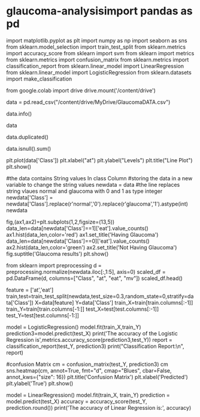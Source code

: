 # glaucoma-analysisimport pandas as pd
import matplotlib.pyplot as plt
import numpy as np
import seaborn as sns
from sklearn.model_selection import train_test_split
from sklearn.metrics import accuracy_score
from sklearn import svm
from sklearn import metrics
from sklearn.metrics import confusion_matrix
from sklearn.metrics import classification_report
from sklearn.linear_model import LinearRegression
from sklearn.linear_model import LogisticRegression
from sklearn.datasets import make_classification

from google.colab import drive
drive.mount('/content/drive')

data = pd.read_csv("/content/drive/MyDrive/GlaucomaDATA.csv")

data.info()

data



data.duplicated()

data.isnull().sum()

plt.plot(data['Class'])
plt.xlabel("at")
plt.ylabel("Levels")
plt.title("Line Plot")
plt.show()

#the data contains String values In class Column
#storing the data in a new variable to change the string values
newdata = data
#the line replaces string vlaues normal and glaucoma with 0 and 1 as type integer
newdata['Class'] = newdata['Class'].replace(r'normal','0').replace(r'glaucoma','1').astype(int)
newdata

fig,(ax1,ax2)=plt.subplots(1,2,figsize=(13,5))
data_len=data[newdata['Class']==1]['eat'].value_counts()
ax1.hist(data_len,color='red')
ax1.set_title('Having Glaucoma')
data_len=data[newdata['Class']==0]['eat'].value_counts()
ax2.hist(data_len,color='green')
ax2.set_title('Not Having Glaucoma')
fig.suptitle('Glaucoma results')
plt.show()

from sklearn import preprocessing
d = preprocessing.normalize(newdata.iloc[:,1:5], axis=0)
scaled_df = pd.DataFrame(d, columns=["Class", "at", "eat", "mv"])
scaled_df.head()

feature = ['at','eat']
train,test=train_test_split(newdata,test_size=0.3,random_state=0,stratify=data['Class'])
X=data[feature]
Y=data['Class']
train_X=train[train.columns[:-1]]
train_Y=train[train.columns[-1:]]
test_X=test[test.columns[:-1]]
test_Y=test[test.columns[-1:]]

model = LogisticRegression()
model.fit(train_X,train_Y)
prediction3=model.predict(test_X)
print('The accuracy of the Logistic Regression is',metrics.accuracy_score(prediction3,test_Y))
report = classification_report(test_Y, prediction3)
print("Classification Report:\n", report)

#confusion Matrix
cm = confusion_matrix(test_Y, prediction3)
cm
sns.heatmap(cm, annot=True, fmt="d", cmap="Blues", cbar=False, annot_kws={"size": 16})
plt.title('Confusion Matrix')
plt.xlabel('Predicted')
plt.ylabel('True')
plt.show()

model = LinearRegression()
model.fit(train_X, train_Y)
prediction = model.predict(test_X)
accuracy = accuracy_score(test_Y, prediction.round())
print('The accuracy of Linear Regression is:', accuracy)
